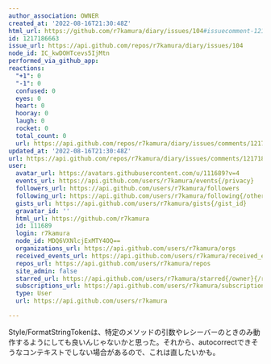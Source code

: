 ```yaml
---
author_association: OWNER
created_at: '2022-08-16T21:30:48Z'
html_url: https://github.com/r7kamura/diary/issues/104#issuecomment-1217186663
id: 1217186663
issue_url: https://api.github.com/repos/r7kamura/diary/issues/104
node_id: IC_kwDOHTcevs5IjMtn
performed_via_github_app: 
reactions:
  "+1": 0
  "-1": 0
  confused: 0
  eyes: 0
  heart: 0
  hooray: 0
  laugh: 0
  rocket: 0
  total_count: 0
  url: https://api.github.com/repos/r7kamura/diary/issues/comments/1217186663/reactions
updated_at: '2022-08-16T21:30:48Z'
url: https://api.github.com/repos/r7kamura/diary/issues/comments/1217186663
user:
  avatar_url: https://avatars.githubusercontent.com/u/111689?v=4
  events_url: https://api.github.com/users/r7kamura/events{/privacy}
  followers_url: https://api.github.com/users/r7kamura/followers
  following_url: https://api.github.com/users/r7kamura/following{/other_user}
  gists_url: https://api.github.com/users/r7kamura/gists{/gist_id}
  gravatar_id: ''
  html_url: https://github.com/r7kamura
  id: 111689
  login: r7kamura
  node_id: MDQ6VXNlcjExMTY4OQ==
  organizations_url: https://api.github.com/users/r7kamura/orgs
  received_events_url: https://api.github.com/users/r7kamura/received_events
  repos_url: https://api.github.com/users/r7kamura/repos
  site_admin: false
  starred_url: https://api.github.com/users/r7kamura/starred{/owner}{/repo}
  subscriptions_url: https://api.github.com/users/r7kamura/subscriptions
  type: User
  url: https://api.github.com/users/r7kamura

---
```

Style/FormatStringTokenは、特定のメソッドの引数やレシーバーのときのみ動作するようにしても良いんじゃないかと思った。それから、autocorrectできそうなコンテキストでしない場合があるので、これは直したいかも。